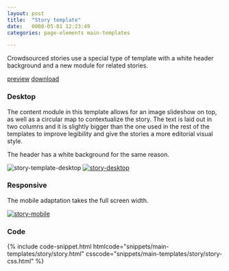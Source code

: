 ```yaml
---
layout: post
title:  "Story template"
date:   0008-05-01 12:23:49
categories: page-elements main-templates

---
```


Crowdsourced stories use a special type of template with a white header background and a new
module for related stories.

<a class="btn btn--preview" target="_blank" href="http://localhost:4000/gfw-style-guides/downloads/main-templates/story/index.html">preview</a>
<a class="btn btn--download" download="story-template.zip" href="http://localhost:4000/gfw-style-guides/downloads/main-templates/story/story.zip">download</a>

### Desktop

The content module in this template allows for an image slideshow on top, as well as a circular map to
contextualize the story. The text is laid out in two columns and it is slightly bigger than the one used
in the rest of the templates to improve legibility and give the stories a more editorial visual style.

The header has a white background for the same reason.

<div class="gallery">
  <img src="/gfw-style-guides/images/posts/main-templates/story-template/05-01-story-template-desktop.png" alt="story-template-desktop">
  <a href="/gfw-style-guides/images/posts/main-templates/story-template/05-02-story-desktop-full.jpg">
    <img src="/gfw-style-guides/images/posts/main-templates/story-template/05-02-story-desktop.png" alt="story-desktop">
  </a>
</div>

### Responsive

The mobile adaptation takes the full screen width.

<div class="gallery">
  <a href="/gfw-style-guides/images/posts/main-templates/story-template/05-03-story-mobile-full.jpg">
    <img src="/gfw-style-guides/images/posts/main-templates/story-template/05-03-story-mobile.png" alt="story-mobile">
  </a>
</div>

### Code

<div id="code-snippet-box1" class="code-snippet-box">
  {% include code-snippet.html htmlcode="snippets/main-templates/story/story.html" csscode="snippets/main-templates/story/story-css.html" %}
</div>
